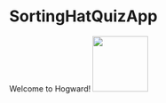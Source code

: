 # SortingHatQuizApp
Welcome to Hogward! <img src="http://i.imgur.com/zVuELlL.jpg" width="100" height="100">
